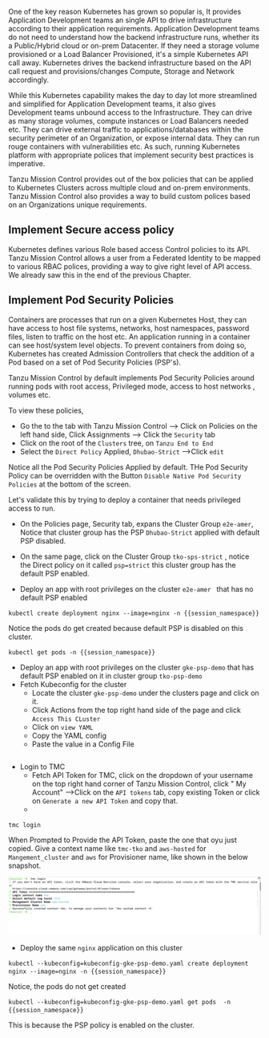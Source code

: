 One of the key reason Kubernetes has grown so popular is, It provides Application Development teams an single API to drive infrastructure according to their application requirements. Application Development teams do not need to understand how the backend infrastructure runs, whether its a Public/Hybrid cloud or on-prem Datacenter. If they need a storage volume provisioned or a Load Balancer Provisioned, it's a simple Kubernetes API call away. Kubernetes drives the backend infrastructure based on the API call request and provisions/changes Compute, Storage and Network accordingly.

While this Kubernetes capability makes the day to day lot more streamlined and simplified for Application Development teams, it also gives Development teams unbound access to the Infrastructure. They can drive as many storage volumes, compute instances or Load Balancers needed etc. They can drive external traffic to applications/databases within the security perimeter of an Organization, or expose internal data. They can run rouge containers with vulnerabilities etc. As such, running Kubernetes platform with appropriate polices that implement security best practices is imperative.

Tanzu Mission Control provides out of the box policies that can be applied to Kubernetes Clusters across multiple cloud and on-prem environments. Tanzu Mission Control also provides a way to build custom polices based on an Organizations unique requirements.

## Implement Secure access policy

Kubernetes defines various Role based access Control policies to its API. Tanzu Mission Control allows a user from a Federated Identity to be mapped to various RBAC polices, providing a way to give right level of API access. We already saw this in the end of the previous Chapter. 

## Implement Pod Security Policies

Containers are processes that run on a given Kubernetes Host, they can have access to host file systems, networks, host namespaces, password files, listen to traffic on the host etc. An application running in a container can see host/system level objects. To prevent containers from doing so, Kubernetes has created Admission Controllers that check the addition of a Pod based on a set of Pod Security Policies (PSP's). 

Tanzu Mission Control by default implements Pod Security Policies around running pods with root access, Privileged mode, access to host networks , volumes etc.

To view these policies,

- Go the to the tab with Tanzu Mission Control --> Click on Policies on the left hand side, Click Assignments --> Click the `Security` tab
- Click on the root of the `Clusters` tree, on `Tanzu End to End`
- Select the `Direct Policy` Applied, `Dhubao-Strict` -->Click `edit`

Notice all the Pod Security Policies Applied by default.
THe Pod Security Policy can be overridden with the Button `Disable Native Pod Security Policies` at the bottom of the screen.

Let's validate this by trying to deploy a container that needs privileged access to run.

- On the Policies page, Security tab, expans the Cluster Group `e2e-amer`, Notice that cluster group has the PSP `Dhubao-Strict` applied with default PSP disabled.
- On the same page, click on the Cluster Group `tko-sps-strict` , notice the Direct policy on it called `psp=strict` this cluster group has the default PSP enabled.

- Deploy an app with root privileges on the cluster `e2e-amer ` that has no default PSP enabled

```execute
kubectl create deployment nginx --image=nginx -n {{session_namespace}}
```
Notice the pods do get created because default PSP is disabled on this cluster.

```
kubectl get pods -n {{session_namespace}}
```

- Deploy an app with root privileges on the cluster `gke-psp-demo` that has default PSP enabled on it in cluster group `tko-psp-demo`
- Fetch Kubeconfig for the cluster
  - Locate the cluster `gke-psp-demo` under the clusters page and click on it.
  - Click Actions from the top right hand side of the page and click `Access This CLuster`
  - Click on `view YAML`
  - Copy the YAML  config
  - Paste the value in a Config File
  
```file: ~/kubeconfig-gke-psp-demo.yaml
```
- Login to TMC
  - Fetch API Token for TMC, click on the dropdown of your username on the top right hand corner of Tanzu Mission Control, click " My Account" -->Click on the `API tokens` tab, copy existing Token or click on `Generate a new API Token` and copy that.
  - 
```execute
tmc login 
```
When Prompted to Provide the API Token, paste the one that oyu just copied. Give a context name like `tmc-tko` and `aws-hosted` for `Mangement_cluster` and `aws` for Provisioner name, like shown in the below snapshot.

![TMC Access Token](../images/tmc-access-api.png)

  - Deploy the same `nginx` application on this cluster 
  
```execute
kubectl --kubeconfig=kubeconfig-gke-psp-demo.yaml create deployment nginx --image=nginx -n {{session_namespace}}
```
Notice, the pods do not get created

```execute
kubectl --kubeconfig=kubeconfig-gke-psp-demo.yaml get pods  -n {{session_namespace}}
```
This is because the PSP policy is enabled on the cluster.